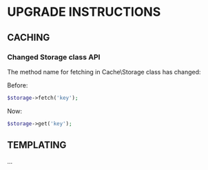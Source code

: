 # UPGRADE INSTRUCTIONS

## CACHING

### Changed Storage class API

The method name for fetching in Cache\Storage class has changed:

Before:
```php
$storage->fetch('key');
```

Now:
```php
$storage->get('key');
```

## TEMPLATING

...